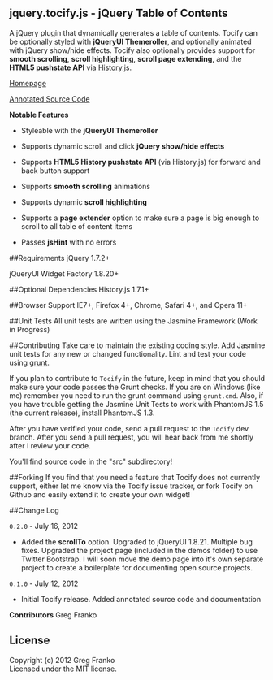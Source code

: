 jquery.tocify.js - jQuery Table of Contents
-------------------------------------------

A jQuery plugin that dynamically generates a table of contents. Tocify can be optionally styled with **jQueryUI Themeroller**, and optionally animated with jQuery show/hide effects. Tocify also optionally provides support for **smooth scrolling**, **scroll highlighting**, **scroll page extending**, and the **HTML5 pushstate API** via [History.js](https://github.com/balupton/History.js/).

[Homepage](http://gregfranko.com/jquery.tocify.js/)

[Annotated Source Code](http://gregfranko.com/docs/jquery.tocify.html)

**Notable Features**

   - Styleable with the **jQueryUI Themeroller**

   - Supports dynamic scroll and click **jQuery show/hide effects**

   - Supports **HTML5 History pushstate API** (via History.js) for forward and back button support

   - Supports **smooth scrolling** animations

   - Supports dynamic **scroll highlighting**

   - Supports a **page extender** option to make sure a page is big enough to scroll to all table of content items

   - Passes **jsHint** with no errors

##Requirements
jQuery 1.7.2+

jQueryUI Widget Factory 1.8.20+

##Optional Dependencies
History.js 1.7.1+

##Browser Support
IE7+, Firefox 4+, Chrome, Safari 4+, and Opera 11+

##Unit Tests
All unit tests are written using the Jasmine Framework (Work in Progress)

##Contributing
Take care to maintain the existing coding style. Add Jasmine unit tests for any new or changed functionality. Lint and test your code using [grunt](https://github.com/cowboy/grunt).

If you plan to contribute to `Tocify` in the future, keep in mind that you should make sure your code passes the Grunt checks.  If you are on Windows (like me) remember you need to run the grunt command using `grunt.cmd`.  Also, if you have trouble getting the Jasmine Unit Tests to work with PhantomJS 1.5 (the current release), install PhantomJS 1.3.

After you have verified your code, send a pull request to the `Tocify` dev branch.  After you send a pull request, you will hear back from me shortly after I review your code.

You'll find source code in the "src" subdirectory!

##Forking
If you find that you need a feature that Tocify does not currently support, either let me know via the Tocify issue tracker, or fork Tocify on Github and easily extend it to create your own widget!

##Change Log


`0.2.0` - July 16, 2012

- Added the **scrollTo** option.  Upgraded to jQueryUI 1.8.21.  Multiple bug fixes.  Upgraded the project page (included in the demos folder) to use Twitter Bootstrap.  I will soon move the demo page into it's own separate project to create a boilerplate for documenting open source projects.

`0.1.0` - July 12, 2012

- Initial Tocify release.  Added annotated source code and documentation

**Contributors**
Greg Franko

## License
Copyright (c) 2012 Greg Franko  
Licensed under the MIT license.
